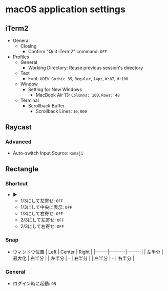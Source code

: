 macOS application settings
==========================

iTerm2
------

* General
  * Closing
    * Confirm "Quit iTerm2" command: `OFF`
* Profiles
  * General
    * Working Directory: Reuse previous session's directory
  * Text
    * Font: `UDEV Gothic 35`, `Regular`, `14pt`, `W:87`, `H:100`
  * Window
    * Setting for New Windows
      * MacBook Air 13: `Columns: 100`, `Rows: 48`
  * Terminal
    * Scrollback Buffer
      * Scrollback Lines: `10,000`


Raycast
-------

### Advanced

* Auto-switch Input Source: `Romaji`


Rectangle
---------

### Shortcut

* ▶
  * 1/3にして左寄せ: `OFF`
  * 1/3にして中央に表示: `OFF`
  * 1/3にして右寄せ: `OFF`
  * 2/3にして左寄せ: `OFF`
  * 2/3にして右寄せ: `OFF`

### Snap

* ウィンドウ位置
  | Left | Center | Right |
  |------|--------|-------|
  | 左半分 | 最大化 | 右半分 |
  | 左半分 | - | 右半分 |
  | 左半分 | - | 右半分 |

### General

* ログイン時に起動: `ON`

